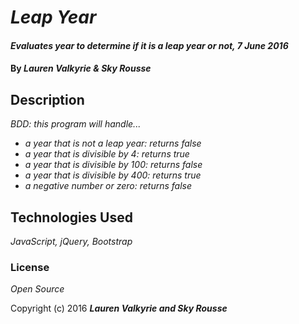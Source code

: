# _Leap Year_

#### _Evaluates year to determine if it is a leap year or not, 7 June 2016_

#### By _**Lauren Valkyrie & Sky Rousse**_

## Description

_BDD: this program will handle..._

* _a year that is not a leap year: returns false_
* _a year that is divisible by 4: returns true_
* _a year that is divisible by 100: returns false_
* _a year that is divisible by 400: returns true_
* _a negative number or zero: returns false_

## Technologies Used

_JavaScript, jQuery, Bootstrap_

### License

*Open Source*

Copyright (c) 2016 **_Lauren Valkyrie and Sky Rousse_**
